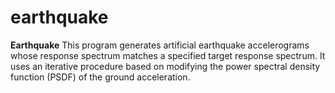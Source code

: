 # earthquake
**Earthquake** This program generates artificial earthquake accelerograms whose response spectrum
               matches a specified target response spectrum. It uses an iterative procedure
               based on modifying the power spectral density function (PSDF) of the ground acceleration.
